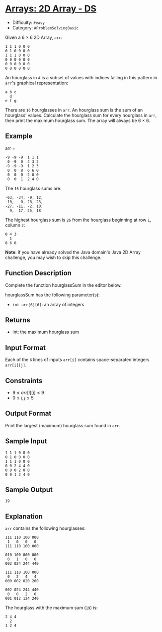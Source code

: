 # [Arrays: 2D Array - DS](https://www.hackerrank.com/challenges/2d-array)

- Difficulty:  ` #easy `
- Category: ` #ProblemSolvingBasic `

Given a 6 × 6  2D Array, `arr`:

```text
1 1 1 0 0 0
0 1 0 0 0 0
1 1 1 0 0 0
0 0 0 0 0 0
0 0 0 0 0 0
0 0 0 0 0 0
```

An hourglass in `A` is a subset of values with indices falling in this pattern
 in `arr`'s graphical representation:

```text
a b c
  d
e f g
```

There are `16` hourglasses in `arr`.
An hourglass sum is the sum of an hourglass' values.
Calculate the hourglass sum for every hourglass in `arr`,
then print the maximum hourglass sum. The array will always be 6 × 6.

## Example

arr =

```text
-9 -9 -9  1 1 1
 0 -9  0  4 3 2
-9 -9 -9  1 2 3
 0  0  8  6 6 0
 0  0  0 -2 0 0
 0  0  1  2 4 0
```

The `16` hourglass sums are:

```text
-63, -34, -9, 12,
-10,   0, 28, 23,
-27, -11, -2, 10,
  9,  17, 25, 18
```

The highest hourglass sum is `26` from the hourglass beginning
at row `1`, column `2`:

```text
0 4 3
  1
8 6 6
````

**Note**: If you have already solved the Java domain's Java 2D Array challenge,
you may wish to skip this challenge.

## Function Description

Complete the function hourglassSum in the editor below.

hourglassSum has the following parameter(s):

- `int arr[6][6]`: an array of integers

## Returns

- int: the maximum hourglass sum

## Input Format

Each of the `6` lines of inputs `arr[i]` contains space-separated integers `arr[i][j]`.

## Constraints

- $9 \leq arr[i][j] \leq 9$
- $0 \leq i, j \leq 5$

## Output Format

Print the largest (maximum) hourglass sum found in `arr`.

## Sample Input

```text
1 1 1 0 0 0
0 1 0 0 0 0
1 1 1 0 0 0
0 0 2 4 4 0
0 0 0 2 0 0
0 0 1 2 4 0
```

## Sample Output

```text
19
```

## Explanation

`arr` contains the following hourglasses:

```text
111 110 100 000
 1   0   0   0
111 110 100 000

010 100 000 000
 0   1   0   0
002 024 244 440

111 110 100 000
 0   2   4   4
000 002 020 200

002 024 244 440
 0   0   2   0
001 012 124 240
```

The hourglass with the maximum sum (`19`) is:

```text
2 4 4
  2
1 2 4
```
